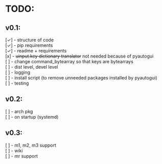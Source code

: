 # TODO:
## v0.1:
[✓] - structure of code\
[✓] - pip requirements\
[✓] - readme + requirements\
[x] - <del>uinput.key dictionary translator</del> not needed because of pyautogui\
[ ] - change command_bytearray so that keys are bytearrays\
[ ] - dist level, devel level\
[ ] - logging\
[ ] - install script (to remove unneeded packages installed by pyautogui)\
[ ] - testing
## v0.2:
[ ] - arch pkg\
[ ] - on startup (systemd)
## v0.3:
[ ] - m1, m2, m3 support\
[ ] - wiki\
[ ] - mr support